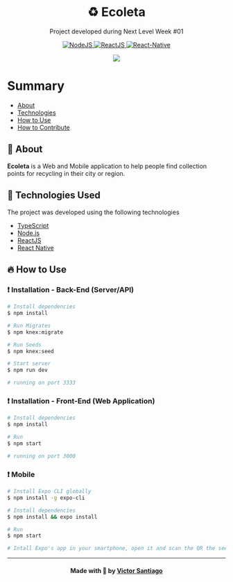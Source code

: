 <h1 align="center"> ♻️ Ecoleta </h1>
<p align="center">Project developed during Next Level Week #01</p>
<p align="center">
  <a href="https://nodejs.org/en/">
    <img src="https://img.shields.io/static/v1?label=Node&message=JS&color=blue?style=plastic&logo=Node.js" alt="NodeJS" />
  </a>
  <a href="https://reactjs.org/">
    <img src="https://img.shields.io/static/v1?label=React&message=JS&color=blue?style=plastic&logo=React" alt="ReactJS" />
  </a>
  <a href="https://reactnative.dev/">
    <img src="https://img.shields.io/static/v1?label=React&message=Native&color=blue?style=plastic&logo=React" alt="React-Native" />
  </a>
</p>
<p align="center"><img src="https://i.ibb.co/Phkc3bg/example.png" /></p>

# Summary

- [About](#about)
- [Technologies](#technologies-used)
- [How to Use](#how-use)
- [How to Contribute](#how-contribute)

<a id="about"></a>

## :bookmark: About

<strong>Ecoleta</strong> is a Web and Mobile application to help people find collection points for recycling in their city or region.

<a id="technologies-used"></a>

## :rocket: Technologies Used

The project was developed using the following technologies

- [TypeScript](https://www.typescriptlang.org/)
- [Node.js](https://nodejs.org/en/)
- [ReactJS](https://reactjs.org/)
- [React Native](https://reactnative.dev/)

<a id="how-use"></a>

## :fire: How to Use

### :exclamation: Installation - Back-End (Server/API)

```bash
# Install dependencies
$ npm install

# Run Migrates
$ npm knex:migrate

# Run Seeds
$ npm knex:seed

# Start server
$ npm run dev

# running on port 3333
```

### :exclamation: Installation - Front-End (Web Application)

```bash
# Install dependencies
$ npm install

# Run
$ npm start

# running on port 3000
```

### :exclamation: Mobile

```bash
# Install Expo CLI globally
$ npm install -g expo-cli

# Install dependencies
$ npm install && expo install

# Run
$ npm start

# Intall Expo's app in your smartphone, open it and scan the QR the see the app running
```

---

<h4 align="center">
    Made with 💜 by <a href="https://www.linkedin.com/in/victorhsantiago" target="_blank">Victor Santiago</a>
</h4>
